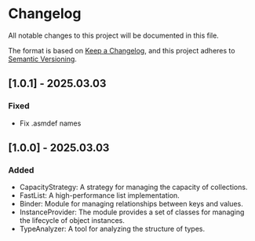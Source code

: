 # Changelog

All notable changes to this project will be documented in this file.

The format is based on [Keep a Changelog](https://keepachangelog.com/en/1.1.0/),
and this project adheres to [Semantic Versioning](https://semver.org/spec/v2.0.0.html).

## [1.0.1] - 2025.03.03

### Fixed

- Fix .asmdef names

## [1.0.0] - 2025.03.03

### Added

- CapacityStrategy: A strategy for managing the capacity of collections.
- FastList: A high-performance list implementation.
- Binder: Module for managing relationships between keys and values.
- InstanceProvider: The module provides a set of classes for managing the lifecycle of object instances.
- TypeAnalyzer: A tool for analyzing the structure of types.

